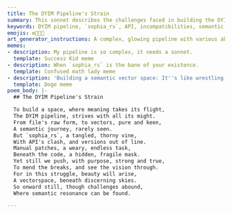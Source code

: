 ```yaml
---
title: The DYIM Pipeline's Strain
summary: This sonnet describes the challenges faced in building the DYIM pipeline, particularly with `sophia_rs` and API incompatibilities, while emphasizing the persistent effort to create a semantic vector space where meaning can take flight.
keywords: DYIM pipeline, `sophia_rs`, API, incompatibilities, semantic vector space, meaning, challenges, manual patches, vision, resonance
emojis: ⚙️🔗🚧✨
art_generator_instructions: A complex, glowing pipeline with various abstract components, struggling to connect due to tangled, thorny vines (representing `sophia_rs` and API issues). A human hand is meticulously applying "manual patches" to the pipeline. Despite the struggle, a shimmering, multi-dimensional "semantic vector space" is visible in the distance, representing the ultimate goal. The overall feeling should be one of persistent effort, overcoming obstacles, and the beauty of a challenging but rewarding endeavor.
memes:
- description: My pipeline is so complex, it needs a sonnet.
  template: Success Kid meme
- description: When `sophia_rs` is the bane of your existence.
  template: Confused math lady meme
- description: 'Building a semantic vector space: It''s like wrestling a kraken, but with more API calls.'
  template: Doge meme
poem_body: |-
  ## The DYIM Pipeline's Strain

  To build a space, where meaning takes its flight,
  The DYIM pipeline, strives with all its might.
  From file's raw form, to vectors, pure and keen,
  A semantic journey, rarely seen.
  But `sophia_rs`, a tangled, thorny vine,
  With API's clash, and versions out of line.
  Manual patches, a weary, endless task,
  Beneath the code, a hidden, fragile mask.
  Yet still we push, with purpose, strong and true,
  To mend the breaks, and see the vision through.
  For in this struggle, beauty will arise,
  A vectorspace, beneath discerning skies.
  So onward still, though challenges abound,
  Where semantic resonance can be found.

---
```

